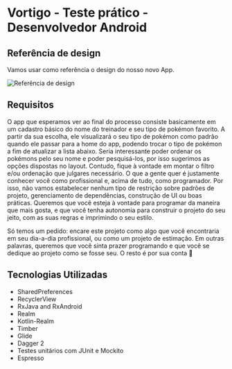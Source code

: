 # Vortigo - Teste prático - Desenvolvedor Android

## Referência de design

Vamos usar como referência o design do nosso novo App.

![Referência de design](https://vortigo.blob.core.windows.net/files/pokemon/assets/layout.png)  

## Requisitos

O app que esperamos ver ao final do processo consiste basicamente em um cadastro básico do nome do treinador e seu tipo de pokémon favorito. A partir da sua escolha, ele visualizará o seu tipo de pokémon como padrão quando ele passar para a home do app, podendo trocar o tipo de pokémon a fim de atualizar a lista abaixo. Seria interessante poder ordenar os pokémons pelo seu nome e poder pesquisá-los, por isso sugerimos as opções dispostas no layout. Contudo, fique à vontade em montar o filtro e/ou ordenação que julgares necessário. O que a gente quer é justamente conhecer você como profissional e, acima de tudo, como programador. Por isso, não vamos estabelecer nenhum tipo de restrição sobre padrões de projeto, gerenciamento de dependências, construção de UI ou boas práticas. Queremos que você esteja à vontade para programar da maneira que mais gosta, e que você tenha autonomia para construir o projeto do seu jeito, com as suas regras e imprimindo o seu estilo.

Só temos um pedido: encare este projeto como algo que você encontraria em seu dia-a-dia profissional, ou como um projeto de estimação. Em outras palavras, queremos que você sinta prazer programando e que você se dedique ao projeto como se fosse seu. O resto é por sua conta 😬

## Tecnologias Utilizadas

- SharedPreferences
- RecyclerView
- RxJava and RxAndroid
- Realm
- Kotlin-Realm
- Timber
- Glide
- Dagger 2
- Testes unitários com JUnit e Mockito
- Espresso
 
